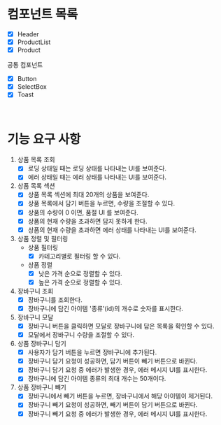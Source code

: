 # 컴포넌트 목록

- [x] Header
- [x] ProductList
- [x] Product

공통 컴포넌트

- [x] Button
- [x] SelectBox
- [x] Toast

<br/>

# 기능 요구 사항

1. 상품 목록 조회
   - [x] 로딩 상태일 때는 로딩 상태를 나타내는 UI를 보여준다.
   - [x] 에러 상태일 때는 에러 상태를 나타내는 UI를 보여준다.
2. 상품 목록 섹션
   - [x] 상품 목록 섹션에 최대 20개의 상품을 보여준다.
   - [x] 상품 목록에서 담기 버튼을 누르면, 수량을 조절할 수 있다.
   - [x] 상품의 수량이 0 이면, 품절 UI 를 보여준다.
   - [x] 상품의 현재 수량을 초과하면 담지 못하게 한다.
   - [x] 상품의 현재 수량을 초과하면 에러 상태를 나타내는 UI를 보여준다.
3. 상품 정렬 및 필터링
   - 상품 필터링
     - [x] 카테고리별로 필터링 할 수 있다.
   - 상품 정렬
     - [x] 낮은 가격 순으로 정렬할 수 있다.
     - [x] 높은 가격 순으로 정렬할 수 있다.
4. 장바구니 조회
   - [x] 장바구니를 조회한다.
   - [x] 장바구니에 담긴 아이템 '종류'(id)의 개수로 숫자를 표시한다.
5. 장바구니 모달
   - [x] 장바구니 버튼을 클릭하면 모달로 장바구니에 담은 목록을 확인할 수 있다.
   - [x] 모달에서 장바구니 수량을 조절할 수 있다.
6. 상품 장바구니 담기
   - [x] 사용자가 담기 버튼을 누르면 장바구니에 추가된다.
   - [x] 장바구니 담기 요청이 성공하면, 담기 버튼이 빼기 버튼으로 바뀐다.
   - [x] 장바구니 담기 요청 중 에러가 발생한 경우, 에러 메시지 UI를 표시한다.
   - [x] 장바구니에 담긴 아이템 종류의 최대 개수는 50개이다.
7. 상품 장바구니 빼기
   - [x] 장바구니에서 빼기 버튼을 누르면, 장바구니에서 해당 아이템이 제거된다.
   - [x] 장바구니 빼기 요청이 성공하면, 빼기 버튼이 담기 버튼으로 바뀐다.
   - [x] 장바구니 빼기 요청 중 에러가 발생한 경우, 에러 메시지 UI를 표시한다.
